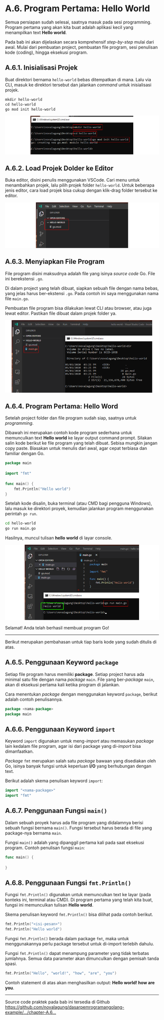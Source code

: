 # A.6. Program Pertama: Hello World

Semua persiapan sudah selesai, saatnya masuk pada sesi programming. Program pertama yang akan kita buat adalah aplikasi kecil yang menampilkan text **Hello world**.

Pada bab ini akan dijelaskan secara komprehensif *step-by-step* mulai dari awal. Mulai dari pembuatan project, pembuatan file program, sesi penulisan kode (coding), hingga eksekusi program.

## A.6.1. Inisialisasi Projek

Buat direktori bernama `hello-world` bebas ditempatkan di mana. Lalu via CLI, masuk ke direktori tersebut dan jalankan *command* untuk inisialisasi projek.

```
mkdir hello-world
cd hello-world
go mod init hello-world
```

![Inisialisasi project](images/A.6_1_init_project.png)

## A.6.2. Load Projek Dolder ke Editor

Buka editor, disini penulis menggunakan VSCode. Cari menu untuk menambahkan projek, lalu pilih projek folder `hello-world`. Untuk beberapa jenis editor, cara load projek bisa cukup dengan klik-drag folder tersebut ke editor.

![Load project folder ke editor](images/A.6_2_load_project_to_editor.png)

## A.6.3. Menyiapkan File Program

File program disini maksudnya adalah file yang isinya *source code* Go. File ini berekstensi `.go`.

Di dalam project yang telah dibuat, siapkan sebuah file dengan nama bebas, yang jelas harus ber-ekstensi `.go`. Pada contoh ini saya menggunakan nama file `main.go`.

Pembuatan file program bisa dilakukan lewat CLI atau browser, atau juga lewat editor. Pastikan file dibuat dalam projek folder ya.

![File program](images/A.6_3_new_file_on_editor.png)

## A.6.4. Program Pertama: Hello Word

Setelah project folder dan file program sudah siap, saatnya untuk *programming*.

Dibawah ini merupakan contoh kode program sederhana untuk memunculkan text **Hello world** ke layar output command prompt. Silakan salin kode berikut ke file program yang telah dibuat. Sebisa mungkin jangan copy paste. Biasakan untuk menulis dari awal, agar cepat terbiasa dan familiar dengan Go.

```go
package main

import "fmt"

func main() {
    fmt.Println("Hello world")
}
```

Setelah kode disalin, buka terminal (atau CMD bagi pengguna Windows), lalu masuk ke direktori proyek, kemudian jalankan program menggunakan perintah `go run`.

```bash
cd hello-world
go run main.go
```

Hasilnya, muncul tulisan **hello world** di layar console.

![Menjalankan program](images/A.6_4_execute_hello_world.png)

Selamat! Anda telah berhasil membuat program Go!

---

Berikut merupakan pembahasan untuk tiap baris kode yang sudah ditulis di atas.

## A.6.5. Penggunaan Keyword `package`

Setiap file program harus memiliki **package**. Setiap project harus ada minimal satu file dengan nama *package* `main`. File yang ber-*package* `main`, akan di eksekusi pertama kali ketika program di jalankan.

Cara menentukan *package* dengan menggunakan keyword `package`, berikut adalah contoh penulisannya.

```go
package <nama-package>
package main
```

## A.6.6. Penggunaan Keyword `import`

Keyword `import` digunakan untuk meng-*import* atau memasukan *package* lain kedalam file program, agar isi dari package yang di-*import* bisa dimanfaatkan.

*Package* `fmt` merupakan salah satu *package* bawaan yang disediakan oleh Go, isinya banyak fungsi untuk keperluan **I/O** yang berhubungan dengan text.

Berikut adalah skema penulisan keyword `import`:

```go
import "<nama-package>"
import "fmt"
```

## A.6.7. Penggunaan Fungsi `main()`

Dalam sebuah proyek harus ada file program yang didalamnya berisi sebuah fungsi bernama `main()`. Fungsi tersebut harus berada di file yang package-nya bernama `main`.

Fungsi `main()` adalah yang dipanggil pertama kali pada saat eksekusi program. Contoh penulisan fungsi `main`:

```go
func main() {

}
```

## A.6.8. Penggunaan Fungsi `fmt.Println()`

Fungsi `fmt.Println()` digunakan untuk memunculkan text ke layar (pada konteks ini, terminal atau CMD). Di program pertama yang telah kita buat, fungsi ini memunculkan tulisan **Hello world**.

Skema penulisan keyword `fmt.Println()` bisa dilihat pada contoh berikut.

```go
fmt.Println("<isi-pesan>")
fmt.Println("Hello world")
```

Fungsi `fmt.Println()` berada dalam package `fmt`, maka untuk menggunakannya perlu package tersebut untuk di-import terlebih dahulu.

Fungsi `fmt.Println()` dapat menampung parameter yang tidak terbatas jumlahnya. Semua data parameter akan dimunculkan dengan pemisah tanda spasi.

```go
fmt.Println("Hello", "world!", "how", "are", "you")
```

Contoh statement di atas akan menghasilkan output: **Hello world! how are you**.

---

<div class="source-code-link">
    <div class="source-code-link-message">Source code praktek pada bab ini tersedia di Github</div>
    <a href="https://github.com/novalagung/dasarpemrogramangolang-example/tree/master/chapter-A.6-hello-world">https://github.com/novalagung/dasarpemrogramangolang-example/.../chapter-A.6...</a>
</div>
